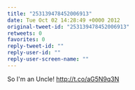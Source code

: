 ```yaml
---
title: "253139478452006913"
date: Tue Oct 02 14:28:49 +0000 2012
original-tweet-id: "253139478452006913"
retweets: 0
favorites: 0
reply-tweet-id: ""
reply-user-id: ""
reply-user-screen-name: ""
---
```

So I'm an Uncle!  http://t.co/aG5N9q3N

